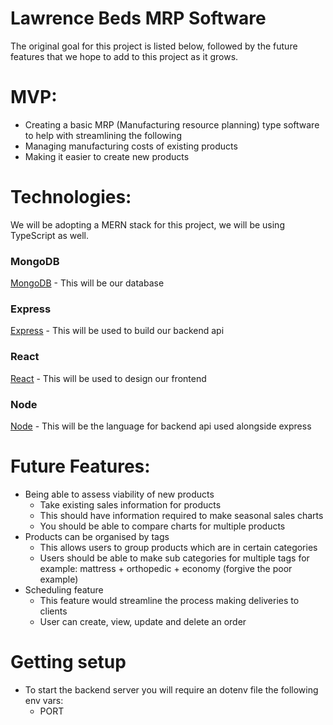 # Lawrence Beds MRP Software

The original goal for this project is listed below, followed by the future features that we hope to add to this project as it grows.

# MVP: 
- Creating a basic MRP (Manufacturing resource planning) type software to help with streamlining the following 
- Managing manufacturing costs of existing products
- Making it easier to create new products

# Technologies:
We will be adopting a MERN stack for this project, we will be using TypeScript as well.
 
### MongoDB
[MongoDB](https://www.mongodb.com/) - This will be our database

### Express
[Express](https://expressjs.com/) - This will be used to build our backend api

### React
[React](https://reactjs.org/) - This will be used to design our frontend

### Node
[Node](https://nodejs.org/en/) - This will be the language for backend api used alongside express

# Future Features:
- Being able to assess viability of new products
    - Take existing sales information for products
    - This should have information required to make seasonal sales charts
    - You should be able to compare charts for multiple products
- Products can be organised by tags
    - This allows users to group products which are in certain categories
    - Users should be able to make sub categories for multiple tags for example: mattress + orthopedic + economy (forgive the poor example)
- Scheduling feature
    - This feature would streamline the process making deliveries to clients
    - User can create, view, update and delete an order

# Getting setup
- To start the backend server you will require an dotenv file the following env vars:
    - PORT
